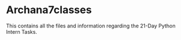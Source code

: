 # Archana7classes
This contains all the files and information regarding the 21-Day Python Intern Tasks.
